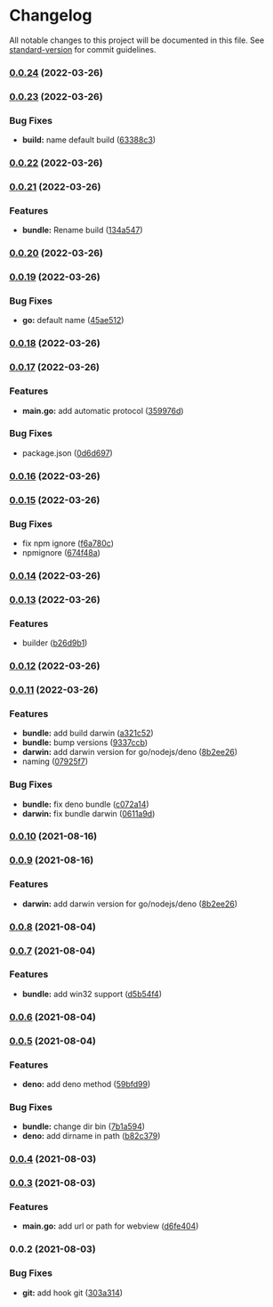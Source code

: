 # Changelog

All notable changes to this project will be documented in this file. See [standard-version](https://github.com/conventional-changelog/standard-version) for commit guidelines.

### [0.0.24](https://github.com/stephen-shopopop/broz/compare/v0.0.23...v0.0.24) (2022-03-26)

### [0.0.23](https://github.com/stephen-shopopop/broz/compare/v0.0.22...v0.0.23) (2022-03-26)


### Bug Fixes

* **build:** name default build ([63388c3](https://github.com/stephen-shopopop/broz/commit/63388c3f4a94bcaa2c8a27aeb83b4b84b238c82a))

### [0.0.22](https://github.com/stephen-shopopop/broz/compare/v0.0.21...v0.0.22) (2022-03-26)

### [0.0.21](https://github.com/stephen-shopopop/broz/compare/v0.0.20...v0.0.21) (2022-03-26)


### Features

* **bundle:** Rename build ([134a547](https://github.com/stephen-shopopop/broz/commit/134a547a4e51880291e77ffeada24fa63c722d40))

### [0.0.20](https://github.com/stephen-shopopop/broz/compare/v0.0.19...v0.0.20) (2022-03-26)

### [0.0.19](https://github.com/stephen-shopopop/broz/compare/v0.0.18...v0.0.19) (2022-03-26)


### Bug Fixes

* **go:** default name ([45ae512](https://github.com/stephen-shopopop/broz/commit/45ae51276cc835c0a3c1e63ce5337e8ef04341dc))

### [0.0.18](https://github.com/stephen-shopopop/broz/compare/v0.0.17...v0.0.18) (2022-03-26)

### [0.0.17](https://github.com/stephen-shopopop/broz/compare/v0.0.16...v0.0.17) (2022-03-26)


### Features

* **main.go:** add automatic protocol ([359976d](https://github.com/stephen-shopopop/broz/commit/359976df9fabb5d10550edcd88a6cd5f34a05083))


### Bug Fixes

* package.json ([0d6d697](https://github.com/stephen-shopopop/broz/commit/0d6d6974be5ebf0987926e43896cc97400813e00))

### [0.0.16](https://github.com///compare/v0.0.15...v0.0.16) (2022-03-26)

### [0.0.15](https://github.com///compare/v0.0.14...v0.0.15) (2022-03-26)


### Bug Fixes

* fix npm ignore ([f6a780c](https://github.com///commit/f6a780c42a09dd6a0c47e522fbc0dc1e04aa2e9a))
* npmignore ([674f48a](https://github.com///commit/674f48ac5b709fbade26b87f6455a23b032ff8d8))

### [0.0.14](https://github.com///compare/v0.0.13...v0.0.14) (2022-03-26)

### [0.0.13](https://github.com///compare/v0.0.12...v0.0.13) (2022-03-26)


### Features

* builder ([b26d9b1](https://github.com///commit/b26d9b106d426c36b337265d623c6cc64d33e777))

### [0.0.12](https://github.com///compare/v0.0.11...v0.0.12) (2022-03-26)

### [0.0.11](https://github.com///compare/v0.0.8...v0.0.11) (2022-03-26)


### Features

* **bundle:** add build darwin ([a321c52](https://github.com///commit/a321c52f7bf8409c2428dc9545d29e6fb6f43718))
* **bundle:** bump versions ([9337ccb](https://github.com///commit/9337ccb5ebf419622e6720eebe6aca36151efbcf))
* **darwin:** add darwin version for go/nodejs/deno ([8b2ee26](https://github.com///commit/8b2ee268b08daa06938ace1783b62e743c846553))
* naming ([07925f7](https://github.com///commit/07925f7efe87cf5a2035784a8340db3429e1c6a1))


### Bug Fixes

* **bundle:** fix deno bundle ([c072a14](https://github.com///commit/c072a1409820c22bb87681eac3296e044d383f3f))
* **darwin:** fix bundle darwin ([0611a9d](https://github.com///commit/0611a9d55703010c35cbe2cbf653abe8deff7576))

### [0.0.10](https://github.com/stephendltg/go-webview/compare/v0.0.9...v0.0.10) (2021-08-16)

### [0.0.9](https://github.com/stephendltg/go-webview/compare/v0.0.8...v0.0.9) (2021-08-16)


### Features

* **darwin:** add darwin version for go/nodejs/deno ([8b2ee26](https://github.com/stephendltg/go-webview/commit/8b2ee268b08daa06938ace1783b62e743c846553))

### [0.0.8](https://github.com/stephendltg/go-webview/compare/v0.0.7...v0.0.8) (2021-08-04)

### [0.0.7](https://github.com/stephendltg/go-webview/compare/v0.0.6...v0.0.7) (2021-08-04)


### Features

* **bundle:** add win32 support ([d5b54f4](https://github.com/stephendltg/go-webview/commit/d5b54f442e07630b7d2bceb7e4f8ad8e074ce8ae))

### [0.0.6](https://github.com/stephendltg/go-webview/compare/v0.0.5...v0.0.6) (2021-08-04)

### [0.0.5](https://github.com/stephendltg/go-webview/compare/v0.0.4...v0.0.5) (2021-08-04)


### Features

* **deno:** add deno method ([59bfd99](https://github.com/stephendltg/go-webview/commit/59bfd993d5109499d5e42f253df579a814ac03ef))


### Bug Fixes

* **bundle:** change dir bin ([7b1a594](https://github.com/stephendltg/go-webview/commit/7b1a5945cc0e0ece7914303ec2ab4c2ffb93fdeb))
* **deno:** add dirname in path ([b82c379](https://github.com/stephendltg/go-webview/commit/b82c379fb78bc3e6bb8631de0441af8a66c691a7))

### [0.0.4](https://github.com/stephendltg/skeleton-go-webview/compare/v0.0.3...v0.0.4) (2021-08-03)

### [0.0.3](https://github.com/stephendltg/skeleton-go-webview/compare/v0.0.2...v0.0.3) (2021-08-03)

### Features

- **main.go:** add url or path for webview
  ([d6fe404](https://github.com/stephendltg/skeleton-go-webview/commit/d6fe40427886d0f8586ae47f0c62089a06da2dea))

### 0.0.2 (2021-08-03)

### Bug Fixes

- **git:** add hook git
  ([303a314](https://github.com/stephendltg/skeleton-go-webview/commit/303a314f79e2ddf7d6c484fe6faecfd9ecbd124d))

